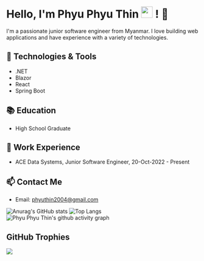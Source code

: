 # Hello, I'm Phyu Phyu Thin <img src="https://cultofthepartyparrot.com/parrots/hd/dealwithitnowparrot.gif" width="30" height="30"/> ! 👋

I'm a passionate junior software engineer from Myanmar. I love building web applications and have experience with a variety of technologies.

## 🔧 Technologies & Tools

- .NET
- Blazor
- React
- Spring Boot

## 📚 Education

- High School Graduate
  
## 💼 Work Experience

- ACE Data Systems, Junior Software Engineer, 20-Oct-2022 - Present

<!--## 🚀 Projects

- [Project 1 Name](link-to-repository)
  - Description of the project and technologies used.

- [Project 2 Name](link-to-repository)
  - Description of the project and technologies used.-->

<!--## 🏆 Certifications

- [Certification Name](link-to-certification)-->

<!--## 🌐 Personal Website/Blog

Visit my [personal website/blog](link-to-website) to explore more of my projects and articles.-->

## 📫 Contact Me

- Email: phyuthin2004@gmail.com
<!--- LinkedIn: [Your LinkedIn Profile](link-to-LinkedIn)-->

<!--## 🎉 Fun Facts

- One interesting fact about yourself.
- Your hobbies outside of programming.-->



![Anurag's GitHub stats](https://github-readme-stats.vercel.app/api?username=dabria2004&show_icons=true&theme=github_dark)
![Top Langs](https://github-readme-stats.vercel.app/api/top-langs/?username=dabria2004&hide=html,css,scss&layout=compact&theme=github_dark)
![Phyu Phyu Thin's github activity graph](https://github-readme-activity-graph.vercel.app/graph?username=dabria2004&theme=github-compact)
## GitHub Trophies
![](https://github-profile-trophy.vercel.app/?username=dabria2004&theme=algolia)
<!--![C#](https://img.shields.io/badge/c%23-%23239120.svg?style=for-the-badge&logo=c-sharp&logoColor=white)
![.Net](https://img.shields.io/badge/.NET-5C2D91?style=for-the-badge&logo=.net&logoColor=white)
![Blazor](https://img.shields.io/badge/blazor-5C2D91?style=for-the-badge&logo=blazor&logoColor=white-->
<!--
**dabria2004/dabria2004** is a ✨ _special_ ✨ repository because its `README.md` (this file) appears on your GitHub profile.

Here are some ideas to get you started:

- 🔭 I’m currently working on ...
- 🌱 I’m currently learning ...
- 👯 I’m looking to collaborate on ...
- 🤔 I’m looking for help with ...
- 💬 Ask me about ...
- 📫 How to reach me: ...
- 😄 Pronouns: ...
- ⚡ Fun fact: ...
-->
